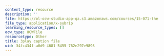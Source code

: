 ```yaml
---
content_type: resource
description: ''
file: https://ol-ocw-studio-app-qa.s3.amazonaws.com/courses/15-071-the-analytics-edge-spring-2017/34fc434fa0d946815455762e297e9893_SSzcvj2biAQ.srt
file_type: application/x-subrip
learning_resource_types: []
ocw_type: OCWFile
resourcetype: Other
title: 3play caption file
uid: 34fc434f-a0d9-4681-5455-762e297e9893
---
```

